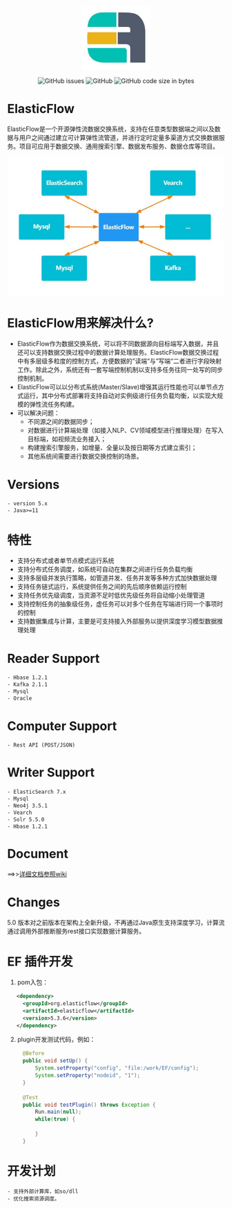 <div align="center">
  <img src="images/logo.jpg" width="160px">
  
  

![GitHub issues](https://img.shields.io/github/issues/springwings/elasticflow)
![GitHub](https://img.shields.io/github/license/springwings/elasticflow)
![GitHub code size in bytes](https://img.shields.io/github/languages/code-size/springwings/elasticflow)
</div>


# ElasticFlow
ElasticFlow是一个开源弹性流数据交换系统，支持在任意类型数据端之间以及数据与用户之间通过建立可计算弹性流管道，并进行定时定量多渠道方式交换数据服务。项目可应用于数据交换、通用搜索引擎、数据发布服务、数据仓库等项目。

<div align="center">
  <img src="images/flow.jpg" width="520px">
</div>

# ElasticFlow用来解决什么?

- ElasticFlow作为数据交换系统，可以将不同数据源向目标端写入数据，并且还可以支持数据交换过程中的数据计算处理服务。ElasticFlow数据交换过程中有多层级多粒度的控制方式，方便数据的”读端“与”写端“二者进行字段映射工作。除此之外，系统还有一套写端控制机制以支持多任务往同一处写的同步控制机制。
- ElasticFlow可以以分布式系统(Master/Slave)增强其运行性能也可以单节点方式运行，其中分布式部署将支持自动对实例级进行任务负载均衡，以实现大规模的弹性流任务构建。
- 可以解决问题：
    - 不同源之间的数据同步；
    - 对数据进行计算端处理（如接入NLP、CV领域模型进行推理处理）在写入目标端，如视频流业务接入；
    - 构建搜索引擎服务，如增量、全量以及按日期等方式建立索引；
    - 其他系统间需要进行数据交换控制的场景。
    
# Versions
    - version 5.x
    - Java>=11

# 特性
- 支持分布式或者单节点模式运行系统
- 支持分布式任务调度，如系统可自动在集群之间进行任务负载均衡
- 支持多层级并发执行策略，如管道并发、任务并发等多种方式加快数据处理
- 支持任务链式运行，系统提供任务之间的先后顺序依赖运行控制
- 支持任务优先级调度，当资源不足时低优先级任务将自动缩小处理管道
- 支持控制任务的抽象级任务，虚任务可以对多个任务在写端进行同一个事项时的控制
- 支持数据集成与计算，主要是可支持接入外部服务以提供深度学习模型数据推理处理

# Reader Support
    - Hbase 1.2.1
    - Kafka 2.1.1
    - Mysql
    - Oracle

# Computer Support
    - Rest API (POST/JSON)
    
# Writer Support
    - ElasticSearch 7.x
    - Mysql
    - Neo4j 3.5.1
    - Vearch
    - Solr 5.5.0
    - Hbase 1.2.1

# Document
==>>[详细文档参照wiki](https://github.com/springwings/elasticflow/wiki)  

# Changes
5.0 版本对之前版本在架构上全新升级，不再通过Java原生支持深度学习，计算流通过调用外部推断服务rest接口实现数据计算服务。

# EF 插件开发
   1. pom入包：
   ```xml
      <dependency>
        <groupId>org.elasticflow</groupId>
        <artifactId>elasticflow</artifactId>
        <version>5.3.6</version>
      </dependency>
   ```
   2. plugin开发测试代码，例如：
   ```java
        @Before
        public void setUp() {
            System.setProperty("config", "file:/work/EF/config");
            System.setProperty("nodeid", "1");
        }
        
        @Test
        public void testPlugin() throws Exception {
            Run.main(null);
            while(true) {
        
            }
        }
   ```
       

# 开发计划
    - 支持外部计算库，如so/dll
    - 优化搜索资源调度。